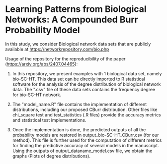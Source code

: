 # Learning Patterns from Biological Networks: A Compounded Burr Probability Model

In this study, we consider Biological network data sets that are publicly available at https://networkrepository.com/bio.php

Usage of the repository for the reproducibility of the paper (https://arxiv.org/abs/2407.04465): 

1. In this repository, we present examples with 1 biological data set, namely bio-SC-HT. This data set can be directly imported to R statistical software for the analysis of the degree distribution of biological network data. The ".csv" file of these data sets contains the frequency degree for bio-SC-HT network. 

2. The "model_name.R" file contains the implementation of different distributions, including our proposed CBurr distribution. Other files like chi_square test and test_statistics (.R files) provide the accuracy metrics and statistical test implementations. 

3. Once the implementation is done, the predicted outputs of all the probability models are restored in output_bio-SC-HT_CBurr.csv (for our method). This file is further used for the computation of different metrics for finding the predictive accuracy of several models in the manuscript. Using the outputs of output_dataname_model.csv file, we obtain the graphs (Plots of degree distributions). 
